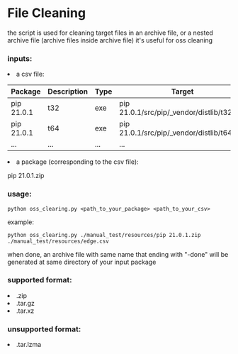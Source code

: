# File Cleaning

the script is used for cleaning target files in an archive file, or a nested archive file (archive files inside archive file)
it's useful for oss cleaning

### inputs:
<li>a csv file:

| Package      | Description | Type        | Target      |
| -----------  | ----------- | ----------- | ----------- |
| pip 21.0.1   | t32         | exe         | pip 21.0.1/src/pip/_vendor/distlib/t32.exe |
| pip 21.0.1   | t64         | exe         | pip 21.0.1/src/pip/_vendor/distlib/t64.exe |
| ...   |...         | ...         | ... |

<li>a package (corresponding to the csv file):

pip 21.0.1.zip

### usage:
    python oss_clearing.py <path_to_your_package> <path_to_your_csv>

example:

    python oss_clearing.py ./manual_test/resources/pip 21.0.1.zip ./manual_test/resources/edge.csv

when done, an archive file with same name that ending with "-done" will be generated at same directory of your input package

### supported format:

<li>.zip
<li>.tar.gz
<li>.tar.xz

### unsupported format:
<li>.tar.lzma
